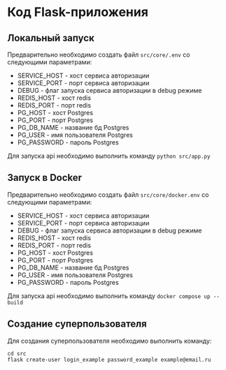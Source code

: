 # Код Flask-приложения

## Локальный запуск
Предварительно необходимо создать файл `src/core/.env` со следующими параметрами:

- SERVICE_HOST - хост сервиса авторизации
- SERVICE_PORT - порт сервиса авторизации
- DEBUG - флаг запуска сервиса авторизации в debug режиме
- REDIS_HOST - хост redis
- REDIS_PORT - порт redis
- PG_HOST - хост Postgres
- PG_PORT - порт Postgres
- PG_DB_NAME - название бд Postgres
- PG_USER - имя пользователя Postgres
- PG_PASSWORD - пароль Postgres

Для запуска api необходимо выполнить команду
```python src/app.py```


## Запуск в Docker
Предварительно необходимо создать файл `src/core/docker.env` со следующими параметрами:

- SERVICE_HOST - хост сервиса авторизации
- SERVICE_PORT - порт сервиса авторизации
- DEBUG - флаг запуска сервиса авторизации в debug режиме
- REDIS_HOST - хост redis
- REDIS_PORT - порт redis
- PG_HOST - хост Postgres
- PG_PORT - порт Postgres
- PG_DB_NAME - название бд Postgres
- PG_USER - имя пользователя Postgres
- PG_PASSWORD - пароль Postgres

Для запуска api необходимо выполнить команду
```docker compose up --build```

## Создание суперпользователя
Для создания суперпользователя необходимо выполнить команду:
```
cd src
flask create-user login_example password_example example@email.ru
```